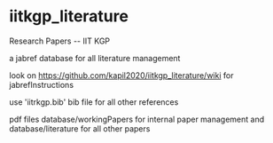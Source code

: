 # iitkgp_literature
Research Papers -- IIT KGP

a jabref database for all literature management

look on https://github.com/kapil2020/iitkgp_literature/wiki for jabrefInstructions

use 'iitrkgp.bib' bib file for all other references

pdf files database/workingPapers for internal paper management and database/literature for all other papers
